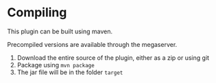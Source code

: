 # Compiling

This plugin can be built using maven.

Precompiled versions are available through the megaserver.

1. Download the entire source of the plugin, either as a zip or using git
2. Package using `mvn package`
3. The jar file will be in the folder `target`
